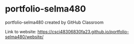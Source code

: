 # portfolio-selma480
portfolio-selma480 created by GitHub Classroom

Link to website:
https://csci48306830fa23.github.io/portfolio-selma480/website/
